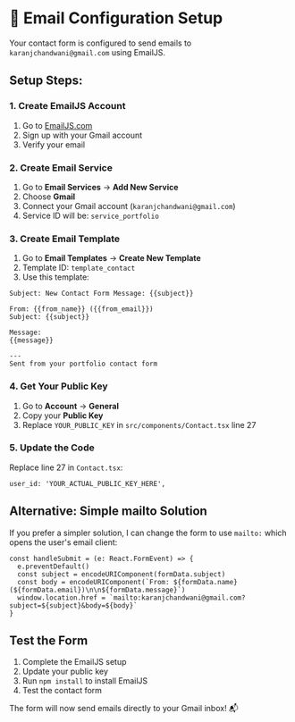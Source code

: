 # 📧 Email Configuration Setup

Your contact form is configured to send emails to `karanjchandwani@gmail.com` using EmailJS.

## Setup Steps:

### 1. Create EmailJS Account
1. Go to [EmailJS.com](https://www.emailjs.com/)
2. Sign up with your Gmail account
3. Verify your email

### 2. Create Email Service
1. Go to **Email Services** → **Add New Service**
2. Choose **Gmail**
3. Connect your Gmail account (`karanjchandwani@gmail.com`)
4. Service ID will be: `service_portfolio`

### 3. Create Email Template
1. Go to **Email Templates** → **Create New Template**
2. Template ID: `template_contact`
3. Use this template:

```
Subject: New Contact Form Message: {{subject}}

From: {{from_name}} ({{from_email}})
Subject: {{subject}}

Message:
{{message}}

---
Sent from your portfolio contact form
```

### 4. Get Your Public Key
1. Go to **Account** → **General**
2. Copy your **Public Key**
3. Replace `YOUR_PUBLIC_KEY` in `src/components/Contact.tsx` line 27

### 5. Update the Code
Replace line 27 in `Contact.tsx`:
```tsx
user_id: 'YOUR_ACTUAL_PUBLIC_KEY_HERE',
```

## Alternative: Simple mailto Solution

If you prefer a simpler solution, I can change the form to use `mailto:` which opens the user's email client:

```tsx
const handleSubmit = (e: React.FormEvent) => {
  e.preventDefault()
  const subject = encodeURIComponent(formData.subject)
  const body = encodeURIComponent(`From: ${formData.name} (${formData.email})\n\n${formData.message}`)
  window.location.href = `mailto:karanjchandwani@gmail.com?subject=${subject}&body=${body}`
}
```

## Test the Form
1. Complete the EmailJS setup
2. Update your public key
3. Run `npm install` to install EmailJS
4. Test the contact form

The form will now send emails directly to your Gmail inbox! 📬